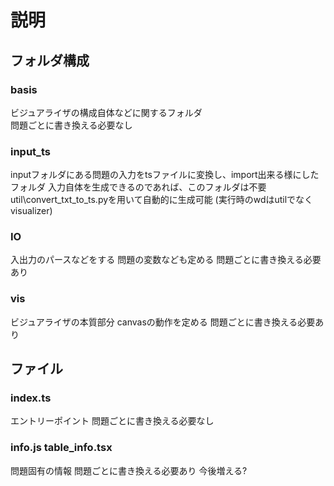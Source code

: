 # 説明

## フォルダ構成

### basis

ビジュアライザの構成自体などに関するフォルダ  
問題ごとに書き換える必要なし

### input_ts

inputフォルダにある問題の入力をtsファイルに変換し、import出来る様にしたフォルダ
入力自体を生成できるのであれば、このフォルダは不要  
util\convert_txt_to_ts.pyを用いて自動的に生成可能
(実行時のwdはutilでなくvisualizer)

### IO

入出力のパースなどをする 問題の変数なども定める
問題ごとに書き換える必要あり

### vis

ビジュアライザの本質部分 canvasの動作を定める
問題ごとに書き換える必要あり

## ファイル

### index.ts

エントリーポイント
問題ごとに書き換える必要なし

### info.js table_info.tsx

問題固有の情報
問題ごとに書き換える必要あり
今後増える?